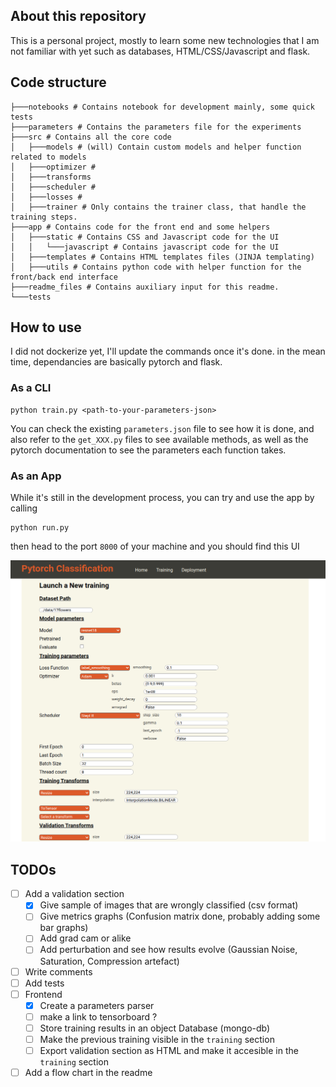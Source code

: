 ## About this repository

This is a personal project, mostly to learn some new technologies that I am not familiar with yet such as databases, HTML/CSS/Javascript and flask.

## Code structure

```
├───notebooks # Contains notebook for development mainly, some quick tests
├───parameters # Contains the parameters file for the experiments
├───src # Contains all the core code
│   ├───models # (will) Contain custom models and helper function related to models
│   ├───optimizer #
│   ├───transforms
│   ├───scheduler #
│   ├───losses #
│   ├───trainer # Only contains the trainer class, that handle the training steps.
├───app # Contains code for the front end and some helpers
│   ├───static # Contains CSS and Javascript code for the UI
│   │   └───javascript # Contains javascript code for the UI
│   ├───templates # Contains HTML templates files (JINJA templating)
│   ├───utils # Contains python code with helper function for the front/back end interface
├───readme_files # Contains auxiliary input for this readme.
└───tests
```

## How to use

I did not dockerize yet, I'll update the commands once it's done. in the mean time, dependancies are basically pytorch and flask.

### As a CLI

```
python train.py <path-to-your-parameters-json>
```

You can check the existing `parameters.json` file to see how it is done, and also refer to the `get_XXX.py` files to see available methods, as well as the pytorch documentation to see the parameters each function takes.

### As an App

While it's still in the development process, you can try and use the app by calling

```
python run.py
```

then head to the port `8000` of your machine and you should find this UI

![app_ui](readme_files/app_screenshot.png)

## TODOs

- [ ] Add a validation section
  - [x] Give sample of images that are wrongly classified (csv format)
  - [ ] Give metrics graphs (Confusion matrix done, probably adding some bar graphs)
  - [ ] Add grad cam or alike
  - [ ] Add perturbation and see how results evolve (Gaussian Noise, Saturation, Compression artefact)
- [ ] Write comments
- [ ] Add tests
- [ ] Frontend
  - [x] Create a parameters parser
  - [ ] make a link to tensorboard ?
  - [ ] Store training results in an object Database (mongo-db)
  - [ ] Make the previous training visible in the `training` section
  - [ ] Export validation section as HTML and make it accesible in the `training` section
- [ ] Add a flow chart in the readme
